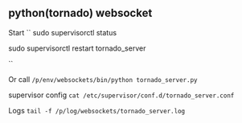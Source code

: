 ## python(tornado) websocket

Start
``
sudo supervisorctl status

sudo supervisorctl restart tornado_server

``

Or call
``
/p/env/websockets/bin/python tornado_server.py
``

supervisor config
``
cat /etc/supervisor/conf.d/tornado_server.conf
``

Logs
``
tail -f /p/log/websockets/tornado_server.log
``


